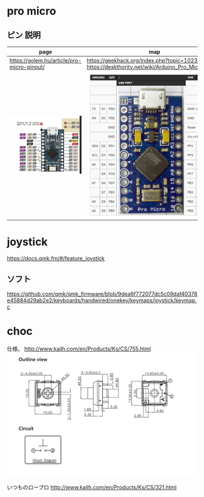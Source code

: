 # pro micro

## ピン 説明


|page|map|
|-|-|
|<https://golem.hu/article/pro-micro-pinout/>|<https://geekhack.org/index.php?topic=102327.0>  <https://deskthority.net/wiki/Arduino_Pro_Micro#Pinout>|
|![](.mdImages/document/20220312_085940.png)|![](.mdImages/document/20220312_090105.png)|


# joystick

<https://docs.qmk.fm/#/feature_joystick>

## ソフト
<https://github.com/qmk/qmk_firmware/blob/9dea6f772077dc5c09daf40378e45884d29ab2e2/keyboards/handwired/onekey/keymaps/joystick/keymap.c>

# choc

仕様。
<http://www.kailh.com/en/Products/Ks/CS/755.html>
![](.mdImages/document/20220312_131552.png)

いつものロープロ
<http://www.kailh.com/en/Products/Ks/CS/321.html>
